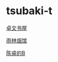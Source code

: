 # tsubaki-t


[卓文书屋](https://ebook.huzerui.com/)

[雨林烟馆](https://music.hexo.icu)

[陈睿的B](https://www.bilibili.com)
